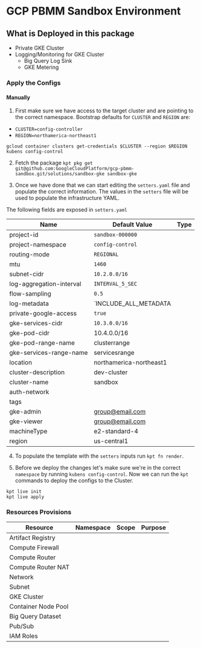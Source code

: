# GCP PBMM Sandbox Environment

## What is Deployed in this package
- Private GKE Cluster
- Logging/Monitoring for GKE Cluster
    - Big Query Log Sink
    - GKE Metering

### Apply the Configs

#### Manually

1. First make sure we have access to the target cluster and are pointing to the correct namespace. Bootstrap defaults for `CLUSTER` and `REGION` are:
- `CLUSTER=config-controller`
- `REGION=northamerica-northeast1`

```
gcloud container clusters get-credentials $CLUSTER --region $REGION
kubens config-control
```

2. Fetch the package
`kpt pkg get git@github.com:GoogleCloudPlatform/gcp-pbmm-sandbox.git/solutions/sandbox-gke sandbox-gke`

3. Once we have done that we can start editing the `setters.yaml` file and populate the correct information. The values in the `setters` file will be used to populate the infrastructure YAML.

The following fields are exposed in `setters.yaml`

| Name | Default Value | Type | 
| -------- | --------- | ----- |
| project-id | `sandbox-000000` | |
| project-namespace | `config-control` | |
| routing-mode | `REGIONAL` | |
| mtu | `1460` | |
| subnet-cidr | `10.2.0.0/16` | |
| log-aggregation-interval | `INTERVAL_5_SEC` | |
| flow-sampling | `0.5` | |
| log-metadata | `INCLUDE_ALL_METADATA | |
| private-google-access | `true` | |
| gke-services-cidr | `10.3.0.0/16` | |
| gke-pod-cidr | 10.4.0.0/16 | |
| gke-pod-range-name | clusterrange | |
| gke-services-range-name  | servicesrange | |
| location | northamerica-northeast1 | |
| cluster-description | dev-cluster | |
| cluster-name | sandbox  | |
| auth-network | | |
| tags | | |
| gke-admin | group@email.com | |
| gke-viewer | group@email.com | |
| machineType | e2-standard-4 | |
| region | us-central1 | |
4. To populate the template with the `setters` inputs run `kpt fn render`.


5. Before we deploy the changes let's make sure we're in the correct `namespace` by running `kubens config-control`. Now we can run the `kpt` commands to deploy the configs to the Cluster.

```
kpt live init
kpt live apply
```

### Resources Provisions

| Resource | Namespace | Scope | Purpose |
| -------- | --------- | ----- | ------- |
| Artifact Registry | | | |
| Compute Firewall | | | |
| Compute Router | | | |
| Compute Router NAT | | | |
| Network | | | |
| Subnet | | | |
| GKE Cluster | | | |
| Container Node Pool | | | |
| Big Query Dataset | | | |
| Pub/Sub | | | |
| IAM Roles | | | |